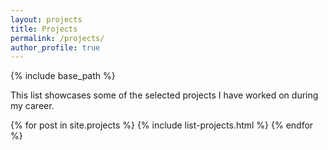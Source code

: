 ```yaml
---
layout: projects
title: Projects
permalink: /projects/
author_profile: true
---
```


{% include base_path %}

This list showcases some of the selected projects I have worked on during my career.  

{% for post in site.projects %}
  {% include list-projects.html %}
{% endfor %}

